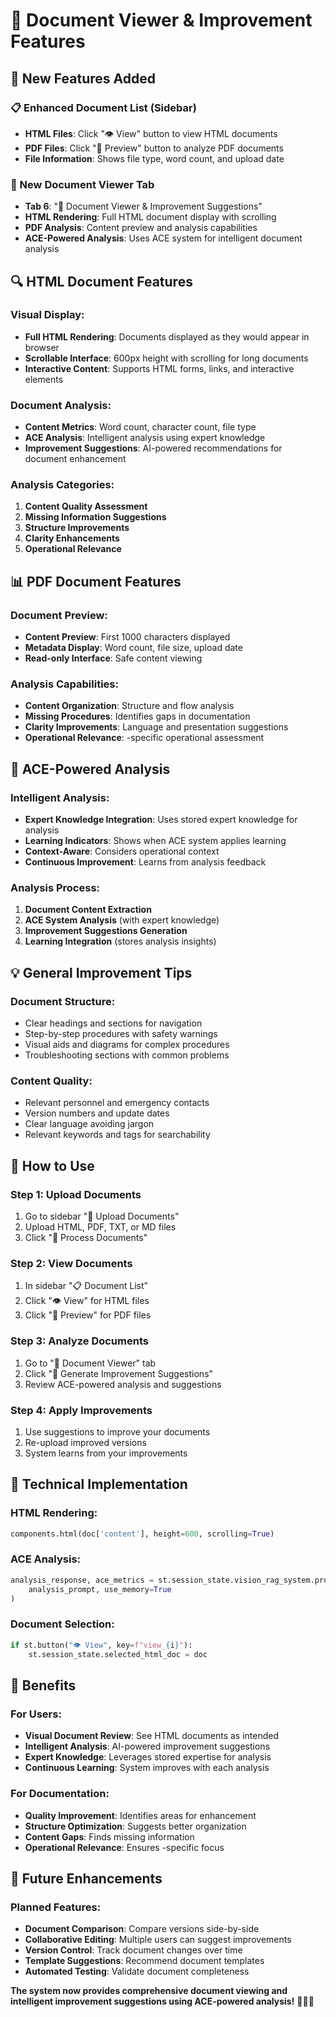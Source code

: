 # 📄 Document Viewer & Improvement Features

## 🎯 **New Features Added**

### **📋 Enhanced Document List (Sidebar)**
- **HTML Files**: Click "👁️ View" button to view HTML documents
- **PDF Files**: Click "📄 Preview" button to analyze PDF documents
- **File Information**: Shows file type, word count, and upload date

### **📄 New Document Viewer Tab**
- **Tab 6**: "📄 Document Viewer & Improvement Suggestions"
- **HTML Rendering**: Full HTML document display with scrolling
- **PDF Analysis**: Content preview and analysis capabilities
- **ACE-Powered Analysis**: Uses ACE system for intelligent document analysis

## 🔍 **HTML Document Features**

### **Visual Display:**
- **Full HTML Rendering**: Documents displayed as they would appear in browser
- **Scrollable Interface**: 600px height with scrolling for long documents
- **Interactive Content**: Supports HTML forms, links, and interactive elements

### **Document Analysis:**
- **Content Metrics**: Word count, character count, file type
- **ACE Analysis**: Intelligent analysis using expert knowledge
- **Improvement Suggestions**: AI-powered recommendations for document enhancement

### **Analysis Categories:**
1. **Content Quality Assessment**
2. **Missing Information Suggestions**
3. **Structure Improvements**
4. **Clarity Enhancements**
5. **Operational Relevance**

## 📊 **PDF Document Features**

### **Document Preview:**
- **Content Preview**: First 1000 characters displayed
- **Metadata Display**: Word count, file size, upload date
- **Read-only Interface**: Safe content viewing

### **Analysis Capabilities:**
- **Content Organization**: Structure and flow analysis
- **Missing Procedures**: Identifies gaps in documentation
- **Clarity Improvements**: Language and presentation suggestions
- **Operational Relevance**: -specific operational assessment

## 🧠 **ACE-Powered Analysis**

### **Intelligent Analysis:**
- **Expert Knowledge Integration**: Uses stored expert knowledge for analysis
- **Learning Indicators**: Shows when ACE system applies learning
- **Context-Aware**: Considers  operational context
- **Continuous Improvement**: Learns from analysis feedback

### **Analysis Process:**
1. **Document Content Extraction**
2. **ACE System Analysis** (with expert knowledge)
3. **Improvement Suggestions Generation**
4. **Learning Integration** (stores analysis insights)

## 💡 **General Improvement Tips**

### **Document Structure:**
- Clear headings and sections for navigation
- Step-by-step procedures with safety warnings
- Visual aids and diagrams for complex procedures
- Troubleshooting sections with common problems

### **Content Quality:**
- Relevant personnel and emergency contacts
- Version numbers and update dates
- Clear language avoiding jargon
- Relevant keywords and tags for searchability

## 🎯 **How to Use**

### **Step 1: Upload Documents**
1. Go to sidebar "📄 Upload Documents"
2. Upload HTML, PDF, TXT, or MD files
3. Click "🔄 Process Documents"

### **Step 2: View Documents**
1. In sidebar "📋 Document List"
2. Click "👁️ View" for HTML files
3. Click "📄 Preview" for PDF files

### **Step 3: Analyze Documents**
1. Go to "📄 Document Viewer" tab
2. Click "🧠 Generate Improvement Suggestions"
3. Review ACE-powered analysis and suggestions

### **Step 4: Apply Improvements**
1. Use suggestions to improve your documents
2. Re-upload improved versions
3. System learns from your improvements

## 🔧 **Technical Implementation**

### **HTML Rendering:**
```python
components.html(doc['content'], height=600, scrolling=True)
```

### **ACE Analysis:**
```python
analysis_response, ace_metrics = st.session_state.vision_rag_system.process_query_with_ace(
    analysis_prompt, use_memory=True
)
```

### **Document Selection:**
```python
if st.button("👁️ View", key=f"view_{i}"):
    st.session_state.selected_html_doc = doc
```

## 🎉 **Benefits**

### **For Users:**
- **Visual Document Review**: See HTML documents as intended
- **Intelligent Analysis**: AI-powered improvement suggestions
- **Expert Knowledge**: Leverages stored expertise for analysis
- **Continuous Learning**: System improves with each analysis

### **For Documentation:**
- **Quality Improvement**: Identifies areas for enhancement
- **Structure Optimization**: Suggests better organization
- **Content Gaps**: Finds missing information
- **Operational Relevance**: Ensures -specific focus

## 🚀 **Future Enhancements**

### **Planned Features:**
- **Document Comparison**: Compare versions side-by-side
- **Collaborative Editing**: Multiple users can suggest improvements
- **Version Control**: Track document changes over time
- **Template Suggestions**: Recommend document templates
- **Automated Testing**: Validate document completeness

**The system now provides comprehensive document viewing and intelligent improvement suggestions using ACE-powered analysis!** 🧠📄✨
